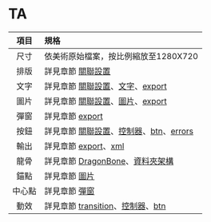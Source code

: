 # TA

| 項目 | 規格 |
| :---: | :--- |
| 尺寸 | 依美術原始檔案，按比例縮放至1280X720 |
| 排版 | 詳見章節 [關聯設置](relation.md) |
| 文字 | 詳見章節 [關聯設置](relation.md)、[文字](text.md)、[export](export.md) |
| 圖片 | 詳見章節 [關聯設置](relation.md)、[圖片](picture.md)、[export](export.md) |
| 彈窗 | 詳見章節 [export](export.md) |
| 按鈕 | 詳見章節 [關聯設置](https://github.com/cjyangoldnetit/FairyGUI_HelpBook/tree/284c70c03cdc6fb8e23f91ff3a3163c41ccee97c/關/README.md)、[控制器](controller.md)、[btn](btn.md)、[errors](bugs.md) |
| 輸出 | 詳見章節 [export](export.md)、[xml](xml.md) |
| 龍骨 | 詳見章節 [DragonBone](dragonbone.md)、[資料夾架構](folder.md) |
| 錨點 | 詳見章節 [圖片](picture.md) |
| 中心點 | 詳見章節 [彈窗](popup.md) |
| 動效 | 詳見章節 [transition](transition.md)、[控制器](controller.md)、[btn](btn.md) |

